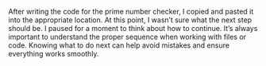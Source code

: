 After writing the code for the prime number checker, I copied and pasted it into the appropriate location. At this point, I wasn’t sure what the next step should be. I paused for a moment to think about how to continue. It’s always important to understand the proper sequence when working with files or code. Knowing what to do next can help avoid mistakes and ensure everything works smoothly.

